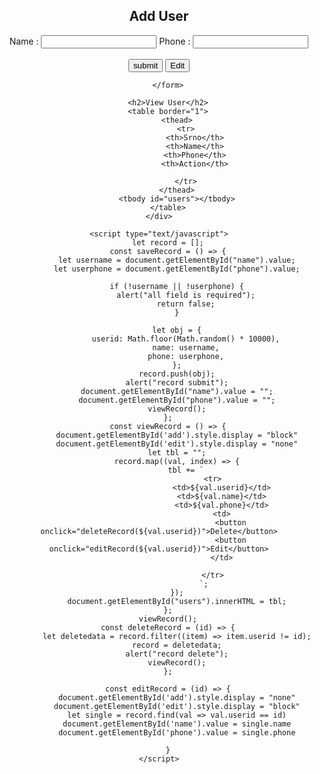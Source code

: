 <!DOCTYPE html>
<html lang="en">

<head>
    <meta charset="UTF-8">
    <meta name="viewport" content="width=device-width, initial-scale=1.0">
    <title>Crud</title>
</head>

<body>
    <div align="center">
        <h2>Add User</h2>
        <form>
            Name : <input type="text" id="name">
            Phone : <input type="text" id="phone"><br><br>
            <input type="button" id="add" onclick="saveRecord()" value="submit">
            <input type="button" id="edit" onclick="saveRecord()" value="Edit">

        </form>

        <h2>View User</h2>
        <table border="1">
            <thead>
                <tr>
                    <th>Srno</th>
                    <th>Name</th>
                    <th>Phone</th>
                    <th>Action</th>

                </tr>
            </thead>
            <tbody id="users"></tbody>
        </table>
    </div>

    <script type="text/javascript">
        let record = [];
        const saveRecord = () => {
            let username = document.getElementById("name").value;
            let userphone = document.getElementById("phone").value;

            if (!username || !userphone) {
                alert("all field is required");
                return false;
            }

            let obj = {
                userid: Math.floor(Math.random() * 10000),
                name: username,
                phone: userphone,
            };
            record.push(obj);
            alert("record submit");
            document.getElementById("name").value = "";
            document.getElementById("phone").value = "";
            viewRecord();
        };
        const viewRecord = () => {
            document.getElementById('add').style.display = "block"
            document.getElementById('edit').style.display = "none"
            let tbl = "";
            record.map((val, index) => {
                tbl += `
                            <tr>
                                <td>${val.userid}</td>
                                <td>${val.name}</td>
                                <td>${val.phone}</td>
                                <td>
                                    <button onclick="deleteRecord(${val.userid})">Delete</button>
                                    <button onclick="editRecord(${val.userid})">Edit</button>
                                </td>

                            </tr>
                        `;
            });
            document.getElementById("users").innerHTML = tbl;
        };
        viewRecord();
        const deleteRecord = (id) => {
            let deletedata = record.filter((item) => item.userid != id);
            record = deletedata;
            alert("record delete");
            viewRecord();
        };

        const editRecord = (id) => {
            document.getElementById('add').style.display = "none"
            document.getElementById('edit').style.display = "block"
            let single = record.find(val => val.userid == id)
            document.getElementById('name').value = single.name
            document.getElementById('phone').value = single.phone

        }
    </script>
</body>

</html>
